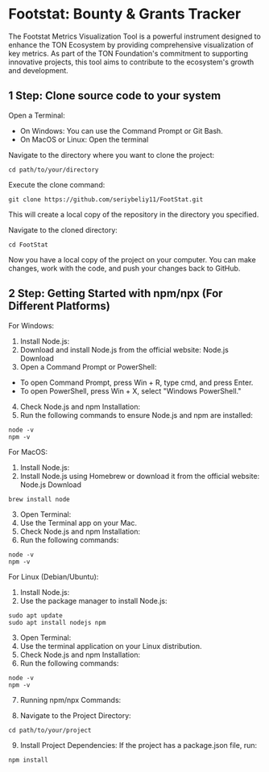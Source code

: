 # Footstat: Bounty & Grants Tracker

The Footstat Metrics Visualization Tool is a powerful instrument designed to enhance the TON Ecosystem by providing comprehensive visualization of key metrics. As part of the TON Foundation's commitment to supporting innovative projects, this tool aims to contribute to the ecosystem's growth and development.

## 1 Step: Clone source code to your system
Open a Terminal:
- On Windows: You can use the Command Prompt or Git Bash.
- On MacOS or Linux: Open the terminal

Navigate to the directory where you want to clone the project:
```
cd path/to/your/directory
```
Execute the clone command:
```
git clone https://github.com/seriybeliy11/FootStat.git
```
This will create a local copy of the repository in the directory you specified.

Navigate to the cloned directory:
```
cd FootStat
```
Now you have a local copy of the project on your computer. You can make changes, work with the code, and push your changes back to GitHub.

## 2 Step: Getting Started with npm/npx (For Different Platforms)
For Windows:
1) Install Node.js:
2) Download and install Node.js from the official website: Node.js Download
3) Open a Command Prompt or PowerShell:
- To open Command Prompt, press Win + R, type cmd, and press Enter.
- To open PowerShell, press Win + X, select "Windows PowerShell."
4) Check Node.js and npm Installation:
5) Run the following commands to ensure Node.js and npm are installed:
```
node -v
npm -v
```
For MacOS:
1) Install Node.js:
2) Install Node.js using Homebrew or download it from the official website: Node.js Download
```
brew install node
```
3) Open Terminal:
4) Use the Terminal app on your Mac.
5) Check Node.js and npm Installation:
6) Run the following commands:
```
node -v
npm -v
```
For Linux (Debian/Ubuntu):
1) Install Node.js:
2) Use the package manager to install Node.js:
```
sudo apt update
sudo apt install nodejs npm
```
3) Open Terminal:
4) Use the terminal application on your Linux distribution.
5) Check Node.js and npm Installation:
6) Run the following commands:
```
node -v
npm -v
```
7) Running npm/npx Commands:

8) Navigate to the Project Directory:
```
cd path/to/your/project
```
9) Install Project Dependencies:
If the project has a package.json file, run:
```
npm install
```
